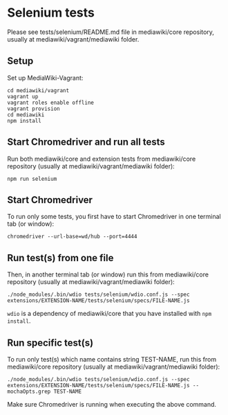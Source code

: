 # Selenium tests

Please see tests/selenium/README.md file in mediawiki/core repository, usually at mediawiki/vagrant/mediawiki folder.

## Setup

Set up MediaWiki-Vagrant:

    cd mediawiki/vagrant
    vagrant up
    vagrant roles enable offline
    vagrant provision
    cd mediawiki
    npm install

## Start Chromedriver and run all tests

Run both mediawiki/core and extension tests from mediawiki/core repository (usually at mediawiki/vagrant/mediawiki folder):

    npm run selenium

## Start Chromedriver

To run only some tests, you first have to start Chromedriver in one terminal tab (or window):

    chromedriver --url-base=wd/hub --port=4444

## Run test(s) from one file

Then, in another terminal tab (or window) run this from mediawiki/core repository (usually at mediawiki/vagrant/mediawiki folder):

    ./node_modules/.bin/wdio tests/selenium/wdio.conf.js --spec extensions/EXTENSION-NAME/tests/selenium/specs/FILE-NAME.js

`wdio` is a dependency of mediawiki/core that you have installed with `npm install`.

## Run specific test(s)

To run only test(s) which name contains string TEST-NAME, run this from mediawiki/core repository (usually at mediawiki/vagrant/mediawiki folder):

    ./node_modules/.bin/wdio tests/selenium/wdio.conf.js --spec extensions/EXTENSION-NAME/tests/selenium/specs/FILE-NAME.js --mochaOpts.grep TEST-NAME

Make sure Chromedriver is running when executing the above command.
